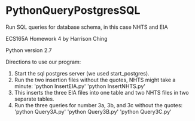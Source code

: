 # PythonQueryPostgresSQL
Run SQL queries for database schema, in this case NHTS and EIA

ECS165A Homework 4 by Harrison Ching

Python version 2.7

Directions to use our program:
1. Start the sql postgres server (we used start_postgres).
2. Run the two insertion files without the quotes, NHTS might take a minute:
	'python InsertEIA.py'
	'python InsertNHTS.py'
3. This inserts the three EIA files into one table and two NHTS files in two separate tables.
4. Run the three queries for number 3a, 3b, and 3c without the quotes:
	'python Query3A.py' 
	'python Query3B.py'
	'python Query3C.py'
